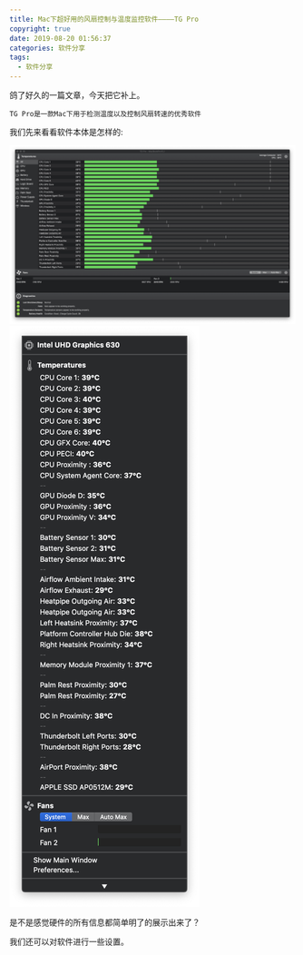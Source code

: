 ```yaml
---
title: Mac下超好用的风扇控制与温度监控软件————TG Pro
copyright: true
date: 2019-08-20 01:56:37
categories: 软件分享
tags:
  - 软件分享
---
```


鸽了好久的一篇文章，今天把它补上。

<!--more-->

`TG Pro是一款Mac下用于检测温度以及控制风扇转速的优秀软件`

我们先来看看软件本体是怎样的:

![软件预览图01](Mac下超好用的风扇控制与温度监控软件————TG-Pro/软件预览图01.png) 
![软件预览图02](Mac下超好用的风扇控制与温度监控软件————TG-Pro/软件预览图02.png) 

是不是感觉硬件的所有信息都简单明了的展示出来了？

我们还可以对软件进行一些设置。


